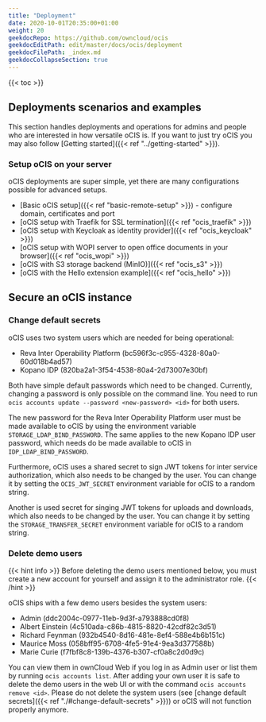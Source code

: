 ```yaml
---
title: "Deployment"
date: 2020-10-01T20:35:00+01:00
weight: 20
geekdocRepo: https://github.com/owncloud/ocis
geekdocEditPath: edit/master/docs/ocis/deployment
geekdocFilePath: _index.md
geekdocCollapseSection: true
---
```


{{< toc >}}

## Deployments scenarios and examples
This section handles deployments and operations for admins and people who are interested in how versatile oCIS is. If you want to just try oCIS you may also follow [Getting started]({{< ref "../getting-started" >}}).

### Setup oCIS on your server
oCIS deployments are super simple, yet there are many configurations possible for advanced setups.

- [Basic oCIS setup]({{< ref "basic-remote-setup" >}}) - configure domain, certificates and port
- [oCIS setup with Traefik for SSL termination]({{< ref "ocis_traefik" >}})
- [oCIS setup with Keycloak as identity provider]({{< ref "ocis_keycloak" >}})
- [oCIS setup with WOPI server to open office documents in your browser]({{< ref "ocis_wopi" >}})
- [oCIS with S3 storage backend (MinIO)]({{< ref "ocis_s3" >}})
- [oCIS with the Hello extension example]({{< ref "ocis_hello" >}})


## Secure an oCIS instance

### Change default secrets
oCIS uses two system users which are needed for being operational:
- Reva Inter Operability Platform (bc596f3c-c955-4328-80a0-60d018b4ad57)
- Kopano IDP (820ba2a1-3f54-4538-80a4-2d73007e30bf)

Both have simple default passwords which need to be changed. Currently, changing a password is only possible on the command line. You need to run `ocis accounts update --password <new-password> <id>` for both users.

The new password for the Reva Inter Operability Platform user must be made available to oCIS by using the environment variable `STORAGE_LDAP_BIND_PASSWORD`. The same applies to the new Kopano IDP user password, which needs do be made available to oCIS in `IDP_LDAP_BIND_PASSWORD`.

Furthermore, oCIS uses a shared secret to sign JWT tokens for inter service authorization, which also needs to be changed by the user.
You can change it by setting the `OCIS_JWT_SECRET` environment variable for oCIS to a random string.

Another is used secret for singing JWT tokens for uploads and downloads, which also needs to be changed by the user.
You can change it by setting the `STORAGE_TRANSFER_SECRET` environment variable for oCIS to a random string.

### Delete demo users

{{< hint info >}}
Before deleting the demo users mentioned below, you must create a new account for yourself and assign it to the administrator role.
{{< /hint >}}

oCIS ships with a few demo users besides the system users:
- Admin (ddc2004c-0977-11eb-9d3f-a793888cd0f8)
- Albert Einstein (4c510ada-c86b-4815-8820-42cdf82c3d51)
- Richard Feynman (932b4540-8d16-481e-8ef4-588e4b6b151c)
- Maurice Moss (058bff95-6708-4fe5-91e4-9ea3d377588b)
- Marie Curie (f7fbf8c8-139b-4376-b307-cf0a8c2d0d9c)

You can view them in ownCloud Web if you log in as Admin user or list them by running `ocis accounts list`.
After adding your own user it is safe to delete the demo users in the web UI or with the command `ocis accounts remove <id>`. Please do not delete the system users (see [change default secrets]({{< ref "./#change-default-secrets" >}})) or oCIS will not function properly anymore.
